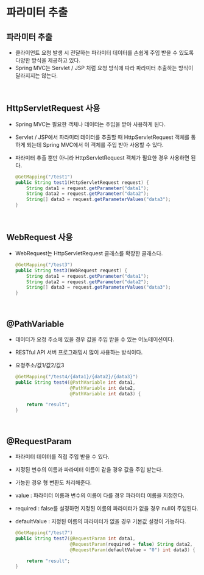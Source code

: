 # 파라미터 추출

## 파라미터 추출

- 클라이언트 요청 발생 시 전달하는 파라미터 데이터를 손쉽게 주입 받을 수 있도록 다양한 방식을 제공하고 있다.
- Spring MVC는 Servlet / JSP 처럼 요청 방식에 따라 파라미터 추출하는 방식이 달라지지는 않는다.

<br>

## HttpServletRequest 사용

- Spring MVC는 필요한 객체나 데이터는 주입을 받아 사용하게 된다.

- Servlet / JSP에서 파라미터 데이터를 추출할 때 HttpServletRequest 객체를 통하게 되는데 Spring MVC에서 이 객체를 주입 받아 사용할 수 있다.

- 파라미터 추출 뿐만 아니라 HttpServletRequest 객체가 필요한 경우 사용하면 된다.

  ```java
  @GetMapping("/test1")
  public String test1(HttpServletRequest request) {
      String data1 = request.getParameter("data1");
      String data2 = request.getParameter("data2");
      String[] data3 = request.getParameterValues("data3");
  }
  ```

<br>

## WebRequest 사용

- WebRequest는 HttpServletRequest 클래스를 확장한 클래스다.

  ```java
  @GetMapping("/test3")
  public String test3(WebRequest request) {
      String data1 = request.getParameter("data1");
      String data2 = request.getParameter("data2");
      String[] data3 = request.getParameterValues("data3");
  }
  ```

<br>

## @PathVariable

- 데이터가 요청 주소에 있을 경우 값을 주입 받을 수 있는 어노테이션이다.

- RESTful API 서버 프로그래밍시 많이 사용하는 방식이다.

- 요청주소/값1/값2/값3

  ```java
  @GetMapping("/test4/{data1}/{data2}/{data3}")
  public String test4(@PathVariable int data1,
                      @PathVariable int data2,
                      @PathVariable int data3) {
  
      return "result";
  }
  ```

<br>

## @RequestParam

- 파라미터 데이터를 직접 주입 받을 수 있다.

- 지정된 변수의 이름과 파라미터 이름이 같을 경우 값을 주입 받는다.

- 가능한 경우 형 변환도 처리해준다.

- value : 파라미터 이름과 변수의 이름이 다를 경우 파라미터 이름을 지정한다.

- required : false를 설정하면 지정된 이름의 파라미터가 없을 경우 null이 주입된다.

- defaultValue : 지정된 이름의 파라미터가 없을 경우 기본값 설정이 가능하다.

  ```java
  @GetMapping("/test7")
  public String test7(@RequestParam int data1,
                      @RequestParam(required = false) String data2,
                      @RequestParam(defaultValue = "0") int data3) {
  
      return "result";
  }
  ```

  